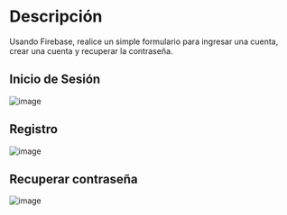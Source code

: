 # Descripción
Usando Firebase, realice un simple formulario para ingresar una cuenta, crear una cuenta y recuperar la contraseña.

## Inicio de Sesión
![image](https://github.com/user-attachments/assets/d5c0045d-0ae4-4bca-b0ad-dcf1cb8bac57)

## Registro
![image](https://github.com/user-attachments/assets/f474fc13-1cac-455e-80c1-7672155d82b2)

## Recuperar contraseña
![image](https://github.com/user-attachments/assets/4b73c667-04cf-43d0-b287-95ba5aa979c9)
